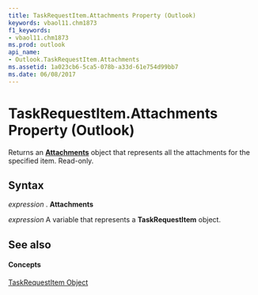 ```yaml
---
title: TaskRequestItem.Attachments Property (Outlook)
keywords: vbaol11.chm1873
f1_keywords:
- vbaol11.chm1873
ms.prod: outlook
api_name:
- Outlook.TaskRequestItem.Attachments
ms.assetid: 1a023cb6-5ca5-078b-a33d-61e754d99bb7
ms.date: 06/08/2017
---
```



# TaskRequestItem.Attachments Property (Outlook)

Returns an  **[Attachments](Outlook.Attachments.md)** object that represents all the attachments for the specified item. Read-only.


## Syntax

 _expression_ . **Attachments**

 _expression_ A variable that represents a **TaskRequestItem** object.


## See also


#### Concepts


[TaskRequestItem Object](Outlook.TaskRequestItem.md)

